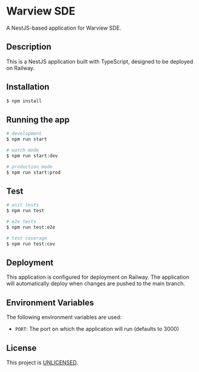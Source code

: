 # Warview SDE

A NestJS-based application for Warview SDE.

## Description

This is a NestJS application built with TypeScript, designed to be deployed on Railway.

## Installation

```bash
$ npm install
```

## Running the app

```bash
# development
$ npm run start

# watch mode
$ npm run start:dev

# production mode
$ npm run start:prod
```

## Test

```bash
# unit tests
$ npm run test

# e2e tests
$ npm run test:e2e

# test coverage
$ npm run test:cov
```

## Deployment

This application is configured for deployment on Railway. The application will automatically deploy when changes are pushed to the main branch.

## Environment Variables

The following environment variables are used:

- `PORT`: The port on which the application will run (defaults to 3000)

## License

This project is [UNLICENSED](LICENSE).
